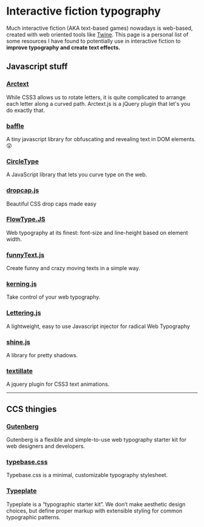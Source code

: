 # Interactive fiction typography

Much interactive fiction (AKA text-based games) nowadays is web-based, created with web oriented tools like [Twine](http://twinery.org). This page is a personal list of some resources I have found to potentially use in interactive fiction to **improve typography and create text effects.**

## Javascript stuff

### [Arctext](https://github.com/codrops/Arctext)
While CSS3 allows us to rotate letters, it is quite complicated to arrange each letter along a curved path. Arctext.js is a jQuery plugin that let's you do exactly that.  

### [baffle](https://github.com/camwiegert/baffle)
A tiny javascript library for obfuscating and revealing text in DOM elements. 😲

### [CircleType](https://github.com/peterhry/CircleType)
A JavaScript library that lets you curve type on the web.

### [dropcap.js](https://github.com/adobe-webplatform/dropcap.js)
Beautiful CSS drop caps made easy 

### [FlowType.JS](https://github.com/simplefocus/FlowType.JS)
Web typography at its finest: font-size and line-height based on element width. 

### [funnyText.js](https://github.com/alvarotrigo/funnyText.js)
Create funny and crazy moving texts in a simple way.

### [kerning.js](https://github.com/endtwist/kerning.js)
Take control of your web typography. 

### [Lettering.js](https://github.com/davatron5000/Lettering.js)
A lightweight, easy to use Javascript <span> injector for radical Web Typography 

### [shine.js](https://github.com/bigspaceship/shine.js)
A library for pretty shadows. 

### [textillate](https://github.com/jschr/textillate)
A jquery plugin for CSS3 text animations. 

---

## CCS thingies

### [Gutenberg](https://matejlatin.github.io/Gutenberg/)
Gutenberg is a flexible and simple-to-use web typography starter kit for web designers and developers. 

### [typebase.css](http://devinhunt.github.io/typebase.css/)
Typebase.css is a minimal, customizable typography stylesheet.

### [Typeplate](http://typeplate.com/)
Typeplate is a “typographic starter kit”. We don’t make aesthetic design choices, but define proper markup with extensible styling for common typographic patterns. 

